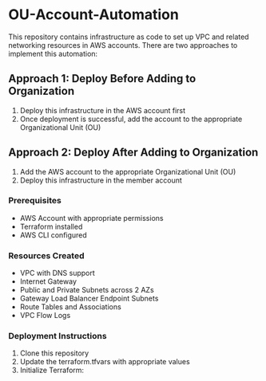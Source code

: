 # OU-Account-Automation

This repository contains infrastructure as code to set up VPC and related networking resources in AWS accounts. There are two approaches to implement this automation:

## Approach 1: Deploy Before Adding to Organization
1. Deploy this infrastructure in the AWS account first
2. Once deployment is successful, add the account to the appropriate Organizational Unit (OU)

## Approach 2: Deploy After Adding to Organization
1. Add the AWS account to the appropriate Organizational Unit (OU)
2. Deploy this infrastructure in the member account

### Prerequisites
- AWS Account with appropriate permissions
- Terraform installed
- AWS CLI configured

### Resources Created
- VPC with DNS support
- Internet Gateway
- Public and Private Subnets across 2 AZs
- Gateway Load Balancer Endpoint Subnets
- Route Tables and Associations
- VPC Flow Logs

### Deployment Instructions
1. Clone this repository
2. Update the terraform.tfvars with appropriate values
3. Initialize Terraform:
   ```bash